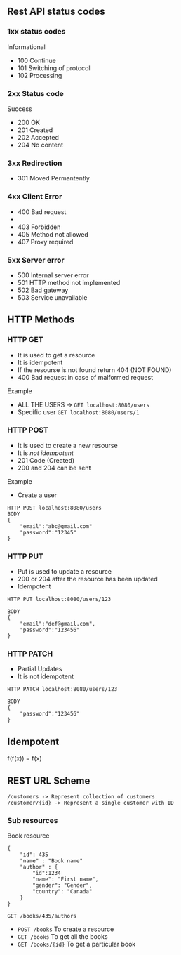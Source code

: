## Rest API status codes

### 1xx status codes

Informational

- 100 Continue  
- 101 Switching of protocol  
- 102 Processing

### 2xx Status code 
Success

- 200 OK 
- 201 Created
- 202 Accepted 
- 204 No content

### 3xx Redirection
- 301 Moved Permantently

### 4xx Client Error
- 400 Bad request
-  
- 403 Forbidden
- 405 Method not allowed
- 407 Proxy required

### 5xx Server error
- 500 Internal server error
- 501 HTTP method not implemented
- 502 Bad gateway
- 503 Service unavailable

## HTTP Methods

### HTTP GET

- It is used to get a resource
- It is idempotent
- If the resourse is not found return 404 (NOT FOUND)
- 400 Bad request in case of malformed request

Example

- ALL THE USERS -> `GET localhost:8080/users`
- Specific user `GET localhost:8080/users/1`

### HTTP POST

- It is used to create a new resourse
- It is *not idempotent*
- 201 Code (Created)
- 200 and 204 can be sent

Example
- Create a user  
```
HTTP POST localhost:8080/users
BODY
{
    "email":"abc@gmail.com"
    "password":"12345"
}
```
### HTTP PUT
- Put is used to update a resource
- 200 or 204 after the resource has been updated
- Idempotent

```
HTTP PUT localhost:8080/users/123

BODY
{
    "email":"def@gmail.com",
    "password":"123456"
}
```

### HTTP PATCH

- Partial Updates
- It is not idempotent
```
HTTP PATCH localhost:8080/users/123

BODY
{
    "password":"123456"
}
```

## Idempotent

f(f(x)) = f(x)


## REST URL Scheme

```
/customers -> Represent collection of customers  
/customer/{id} -> Represent a single customer with ID
```

### Sub resources
Book resource
```
{
    "id": 435
    "name" : "Book name"
    "author" : {
        "id":1234
        "name": "First name",
        "gender": "Gender",
        "country": "Canada"
    }
}
```

`GET /books/435/authors` 

- `POST /books` To create a resource  
- `GET /books` To get all the books  
- `GET /books/{id}` To get a particular book

